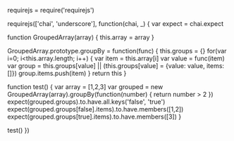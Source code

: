 requirejs = require('requirejs')

requirejs(['chai', 'underscore'], function(chai, _) {
  var expect = chai.expect

  function GroupedArray(array) {
    this.array = array
  }

  GroupedArray.prototype.groupBy = function(func) {
    this.groups = {}
    for(var i=0; i<this.array.length; i++) {
      var item = this.array[i]
      var value = func(item)
      var group = this.groups[value] || (this.groups[value] = {value: value, items: []})
      group.items.push(item)
    }
    return this
  }

  function test() {
    var array = [1,2,3]
    var grouped = new GroupedArray(array).groupBy(function(number) {
      return number > 2
    })
    expect(grouped.groups).to.have.all.keys('false', 'true')
    expect(grouped.groups[false].items).to.have.members([1,2])
    expect(grouped.groups[true].items).to.have.members([3])
  }

  test()
})